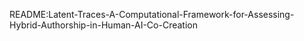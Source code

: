 README:Latent-Traces-A-Computational-Framework-for-Assessing-Hybrid-Authorship-in-Human-AI-Co-Creation
